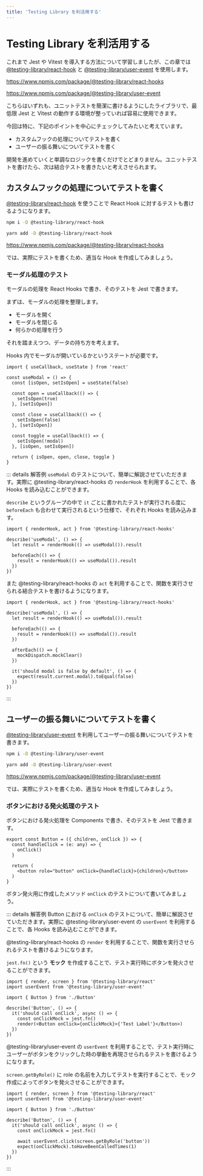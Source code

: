 ```yaml
---
title: 'Testing Library を利活用する'
---
```


# Testing Library を利活用する

これまで Jest や Vitest を導入する方法について学習しましたが、この章では [@testing-library/react-hook](https://www.npmjs.com/package/@testing-library/react-hooks) と [@testing-library/user-event](https://www.npmjs.com/package/@testing-library/user-event) を使用します。

https://www.npmjs.com/package/@testing-library/react-hooks

https://www.npmjs.com/package/@testing-library/user-event

こちらはいずれも、ユニットテストを簡潔に書けるようにしたライブラリで、最低限 Jest と Vitest の動作する環境が整っていれば容易に使用できます。

今回は特に、下記のポイントを中心にチェックしてみたいと考えています。

- カスタムフックの処理についてテストを書く
- ユーザーの振る舞いについてテストを書く

開発を進めていくと単調なロジックを書くだけでとどまりません。ユニットテストを書けたら、次は結合テストを書きたいと考えさせられます。

## カスタムフックの処理についてテストを書く

[@testing-library/react-hook](https://www.npmjs.com/package/@testing-library/react-hooks) を使うことで React Hook に対するテストも書けるようになります。

```bash
npm i -D @testing-library/react-hook

yarn add -D @testing-library/react-hook
```

https://www.npmjs.com/package/@testing-library/react-hooks

では、実際にテストを書くため、適当な Hook を作成してみましょう。

### モーダル処理のテスト

モーダルの処理を React Hooks で書き、そのテストを Jest で書きます。

まずは、モーダルの処理を整理します。

- モーダルを開く
- モーダルを閉じる
- 何らかの処理を行う

それを踏まえつつ、データの持ち方を考えます。

Hooks 内でモーダルが開いているかというステートが必要です。

```tsx
import { useCallback, useState } from 'react'

const useModal = () => {
  const [isOpen, setIsOpen] = useState(false)

  const open = useCallback(() => {
    setIsOpen(true)
  }, [setIsOpen])

  const close = useCallback(() => {
    setIsOpen(false)
  }, [setIsOpen])

  const toggle = useCallback(() => {
    setIsOpen(!modal)
  }, [isOpen, setIsOpen])

  return { isOpen, open, close, toggle }
}
```

::: details 解答例
`useModal` のテストについて、簡単に解説させていただきます。実際に @testing-library/react-hooks の `renderHook` を利用することで、各 Hooks を読み込むことができます。

`describe` というグループの中で `it` ごとに書かれたテストが実行される度に `beforeEach` も合わせて実行されるという仕様で、それぞれ Hooks を読み込みます。

```tsx
import { renderHook, act } from '@testing-library/react-hooks'

describe('useModal', () => {
  let result = renderHook(() => useModal()).result

  beforeEach(() => {
    result = renderHook(() => useModal()).result
  })
})
```

また @testing-library/react-hooks の `act` を利用することで、関数を実行させられる結合テストを書けるようになります。

```tsx
import { renderHook, act } from '@testing-library/react-hooks'

describe('useModal', () => {
  let result = renderHook(() => useModal()).result

  beforeEach(() => {
    result = renderHook(() => useModal()).result
  })

  afterEach(() => {
    mockDispatch.mockClear()
  })

  it('should modal is false by default', () => {
    expect(result.current.modal).toEqual(false)
  })
})
```

:::

## ユーザーの振る舞いについてテストを書く

[@testing-library/user-event](https://www.npmjs.com/package/@testing-library/user-event) を利用してユーザーの振る舞いについてテストを書きます。

```bash
npm i -D @testing-library/user-event

yarn add -D @testing-library/user-event
```

https://www.npmjs.com/package/@testing-library/user-event

では、実際にテストを書くため、適当な Hook を作成してみましょう。

### ボタンにおける発火処理のテスト

ボタンにおける発火処理を Components で書き、そのテストを Jest で書きます。

```tsx
export const Button = ({ children, onClick }) => {
  const handleClick = (e: any) => {
    onClick()
  }

  return (
    <button role="button" onClick={handleClick}>{children}</button>
  )
}
```

ボタン発火用に作成したメソッド `onClick` のテストについて書いてみましょう。

::: details 解答例
Button における `onClick` のテストについて、簡単に解説させていただきます。実際に @testing-library/user-event の `userEvent` を利用することで、各 Hooks を読み込むことができます。

@testing-library/react-hooks の `render` を利用することで、関数を実行させられるテストを書けるようになります。

`jest.fn()` という **モック** を作成することで、テスト実行時にボタンを発火させることができます。

```tsx
import { render, screen } from '@testing-library/react'
import userEvent from '@testing-library/user-event'

import { Button } from './Button'

describe('Button', () => {
  it('should call onClick', async () => {
    const onClickMock = jest.fn()
    render(<Button onClick={onClickMock}>{'Test Label'}</Button>)
  })
})
```

@testing-library/user-event の `userEvent` を利用することで、テスト実行時にユーザーがボタンをクリックした時の挙動を再現させられるテストを書けるようになります。

`screen.getByRole()` に role の名前を入力してテストを実行することで、モック作成によってボタンを発火させることができます。

```tsx
import { render, screen } from '@testing-library/react'
import userEvent from '@testing-library/user-event'

import { Button } from './Button'

describe('Button', () => {
  it('should call onClick', async () => {
    const onClickMock = jest.fn()

    await userEvent.click(screen.getByRole('button'))
    expect(onClickMock).toHaveBeenCalledTimes(1)
  })
})
```
:::
